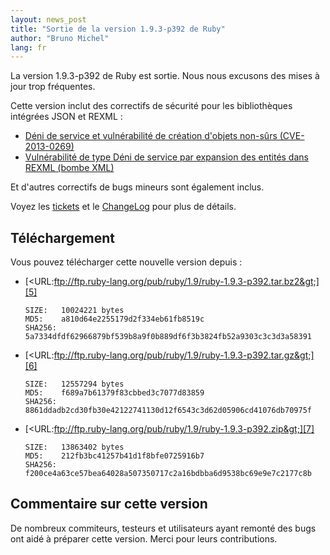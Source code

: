 ```yaml
---
layout: news_post
title: "Sortie de la version 1.9.3-p392 de Ruby"
author: "Bruno Michel"
lang: fr
---
```


La version 1.9.3-p392 de Ruby est sortie. Nous nous excusons des mises à
jour trop fréquentes.

Cette version inclut des correctifs de sécurité pour les bibliothèques
intégrées JSON et REXML :

* [Déni de service et vulnérabilité de création d\'objets non-sûrs
  (CVE-2013-0269)][1]
* [Vulnérabilité de type Déni de service par expansion des entités dans
  REXML (bombe XML)][2]

Et d\'autres correctifs de bugs mineurs sont également inclus.

Voyez les [tickets][3] et le [ChangeLog][4] pour plus de détails.

## Téléchargement

Vous pouvez télécharger cette nouvelle version depuis :

* [&lt;URL:ftp://ftp.ruby-lang.org/pub/ruby/1.9/ruby-1.9.3-p392.tar.bz2&gt;][5]
  
      SIZE:   10024221 bytes
      MD5:    a810d64e2255179d2f334eb61fb8519c
      SHA256: 5a7334dfdf62966879bf539b8a9f0b889df6f3b3824fb52a9303c3c3d3a58391

* [&lt;URL:ftp://ftp.ruby-lang.org/pub/ruby/1.9/ruby-1.9.3-p392.tar.gz&gt;][6]
  
      SIZE:   12557294 bytes
      MD5:    f689a7b61379f83cbbed3c7077d83859
      SHA256: 8861ddadb2cd30fb30e42122741130d12f6543c3d62d05906cd41076db70975f

* [&lt;URL:ftp://ftp.ruby-lang.org/pub/ruby/1.9/ruby-1.9.3-p392.zip&gt;][7]
  
      SIZE:   13863402 bytes
      MD5:    212fb3bc41257b41d1f8bfe0725916b7
      SHA256: f200ce4a63ce57bea64028a507350717c2a16bdbba6d9538bc69e9e7c2177c8b

## Commentaire sur cette version

De nombreux commiteurs, testeurs et utilisateurs ayant remonté des bugs
ont aidé à préparer cette version. Merci pour leurs contributions.



[1]: http://www.ruby-lang.org/fr/news/2013/02/23/dni-de-service-et-vulnrabilit-de-cration-dobjets-non-srs-cve-2013-0269/ 
[2]: http://www.ruby-lang.org/fr/news/2013/02/23/vulnrabilit-de-type-dni-de-service-par-expansion-des-entits-dans-rexml-bombe-xml/ 
[3]: https://bugs.ruby-lang.org/projects/ruby-193/issues?set_filter=1&amp;status_id=5 
[4]: http://svn.ruby-lang.org/repos/ruby/tags/v1_9_3_392/ChangeLog 
[5]: ftp://ftp.ruby-lang.org/pub/ruby/1.9/ruby-1.9.3-p392.tar.bz2 
[6]: ftp://ftp.ruby-lang.org/pub/ruby/1.9/ruby-1.9.3-p392.tar.gz 
[7]: ftp://ftp.ruby-lang.org/pub/ruby/1.9/ruby-1.9.3-p392.zip 
